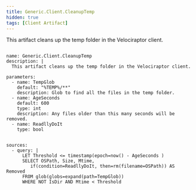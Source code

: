 ```yaml
---
title: Generic.Client.CleanupTemp
hidden: true
tags: [Client Artifact]
---
```


This artifact cleans up the temp folder in the Velociraptor client.


<pre><code class="language-yaml">
name: Generic.Client.CleanupTemp
description: |
  This artifact cleans up the temp folder in the Velociraptor client.

parameters:
  - name: TempGlob
    default: "%TEMP%/**"
    description: Glob to find all the files in the temp folder.
  - name: AgeSeconds
    default: 600
    type: int
    description: Any files older than this many seconds will be removed.
  - name: ReadllyDoIt
    type: bool


sources:
  - query: |
      LET Threshold &lt;= timestamp(epoch=now() - AgeSeconds )
      SELECT OSPath, Size, Mtime,
         if(condition=ReadllyDoIt, then=rm(filename=OSPath)) AS Removed
      FROM glob(globs=expand(path=TempGlob))
      WHERE NOT IsDir AND Mtime &lt; Threshold

</code></pre>


